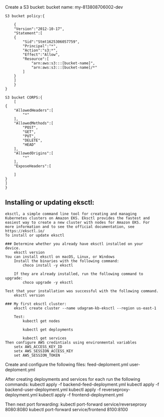 Create a S3 bucket:
    bucket name: my-813808706002-dev

    S3 bucket policy:{
        
        {
        "Version":"2012-10-17",
        "Statement":[
        {
            "Sid":"Stmt1625306057759",
            "Principal":"*",
            "Action":"s3:*",
            "Effect":"Allow",
            "Resource":[
                "arn:aws:s3:::[bucket-name]",
                "arn:aws:s3:::[bucket-name]/*"
            ]
        }
        ]
        }
    }

    S3 bucket CORPS:{
        [
    {
        "AllowedHeaders":[
            "*"
        ],
        "AllowedMethods":[
            "POST",
            "GET",
            "PUT",
            "DELETE",
            "HEAD"
        ],
        "AllowedOrigins":[
            "*"
        ],
        "ExposeHeaders":[

        ]
    }
    ]
    }


## Installing or updating eksctl:

    eksctl, a simple command line tool for creating and managing Kubernetes clusters on Amazon EKS. Eksctl provides the fastest and easiest way to create a new cluster with nodes for Amazon EKS. For more information and to see the official documentation, see https://eksctl.io/
    To install or update eksctl

    ### Determine whether you already have eksctl installed on your device.
        eksctl version
    You can install eksctl on macOS, Linux, or Windows
        Install the binaries with the following command:
            choco install -y eksctl 

        If they are already installed, run the following command to upgrade:
            choco upgrade -y eksctl 

    Test that your installation was successful with the following command.
        eksctl version

    ### My first eksctl cluster:
        eksctl create cluster --name udagram-kb-eksctl --region us-east-1

        Test:
            kubectl get nodes

            kubectl get deployments

            kubectl get services
    Then configure AWS credintials using environmental variables
        setx AWS_ACCESS_KEY_ID 
        setx AWS_SESSION_ACCESS_KEY 
        set AWS_SESSION_TOKEN 
Create and configure the following files:
    feed-deploment.yml
    user-deploment.yml



After creating deployments and services for each run the following commands:
    kubectl apply -f backend-feed-deployment.yml
    kubectl apply -f backend-user-deployment.yml
    kubectl apply -f reverseproxy-deployment.yml
    kubectl apply -f frontend-deployment.yml

Then next port forwarding:
 kubectl port-forward service/reverseproxy 8080:8080
 kubectl port-forward service/frontend 8100:8100